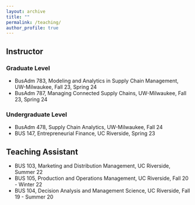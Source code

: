 ```yaml
---
layout: archive
title: ""
permalink: /teaching/
author_profile: true
---
```


## Instructor
### Graduate Level
* BusAdm 783, Modeling and Analytics in Supply Chain Management, UW-Milwaukee, Fall 23, Spring 24
* BusAdm 787, Managing Connected Supply Chains, UW-Milwaukee, Fall 23, Spring 24

### Undergraduate Level
* BusAdm 478, Supply Chain Analytics, UW-Milwaukee, Fall 24
* BUS 147, Entrepreneurial Finance, UC Riverside, Spring 23

## Teaching Assistant
* BUS 103, Marketing and Distribution Management, UC Riverside, Summer 22 
* BUS 105, Production and Operations Management, UC Riverside, Fall 20 - Winter 22 
* BUS 104, Decision Analysis and Management Science, UC Riverside, Fall 19 - Summer 20
